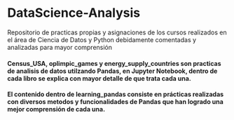# DataScience-Analysis
Repositorio de practicas propias y asignaciones de los cursos realizados en el área de Ciencia de Datos y Python debidamente comentadas y analizadas para mayor comprensión

#### Census_USA, oplimpic_games y energy_supply_countries son practicas de analisis de datos utilzando Pandas, en Jupyter Notebook, dentro de cada libro se explica con mayor detalle de que trata cada una.
#### El contenido dentro de learning_pandas consiste en prácticas realizadas con diversos metodos y funcionalidades de Pandas que han logrado una mejor comprensión de cada una.
